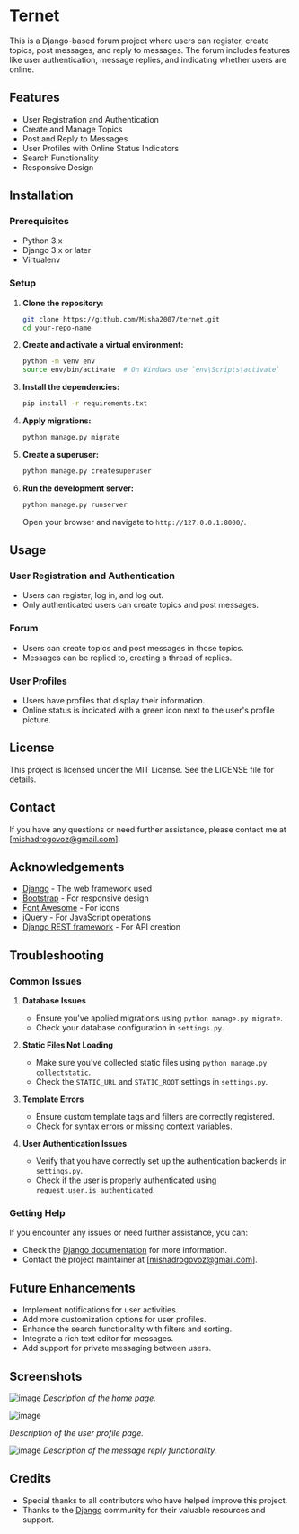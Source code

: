 # Ternet

This is a Django-based forum project where users can register, create topics, post messages, and reply to messages. The forum includes features like user authentication, message replies, and indicating whether users are online.

## Features

- User Registration and Authentication
- Create and Manage Topics
- Post and Reply to Messages
- User Profiles with Online Status Indicators
- Search Functionality
- Responsive Design

## Installation

### Prerequisites

- Python 3.x
- Django 3.x or later
- Virtualenv

### Setup

1. **Clone the repository:**

    ```sh
    git clone https://github.com/Misha2007/ternet.git
    cd your-repo-name
    ```

2. **Create and activate a virtual environment:**

    ```sh
    python -m venv env
    source env/bin/activate  # On Windows use `env\Scripts\activate`
    ```

3. **Install the dependencies:**

    ```sh
    pip install -r requirements.txt
    ```

4. **Apply migrations:**

    ```sh
    python manage.py migrate
    ```

5. **Create a superuser:**

    ```sh
    python manage.py createsuperuser
    ```

6. **Run the development server:**

    ```sh
    python manage.py runserver
    ```

    Open your browser and navigate to `http://127.0.0.1:8000/`.

## Usage

### User Registration and Authentication

- Users can register, log in, and log out.
- Only authenticated users can create topics and post messages.

### Forum

- Users can create topics and post messages in those topics.
- Messages can be replied to, creating a thread of replies.

### User Profiles

- Users have profiles that display their information.
- Online status is indicated with a green icon next to the user's profile picture.

## License

This project is licensed under the MIT License. See the LICENSE file for details.

## Contact

If you have any questions or need further assistance, please contact me at [mishadrogovoz@gmail.com].

## Acknowledgements

- [Django](https://www.djangoproject.com/) - The web framework used
- [Bootstrap](https://getbootstrap.com/) - For responsive design
- [Font Awesome](https://fontawesome.com/) - For icons
- [jQuery](https://jquery.com/) - For JavaScript operations
- [Django REST framework](https://www.django-rest-framework.org/) - For API creation

## Troubleshooting

### Common Issues

1. **Database Issues**
    - Ensure you've applied migrations using `python manage.py migrate`.
    - Check your database configuration in `settings.py`.

2. **Static Files Not Loading**
    - Make sure you've collected static files using `python manage.py collectstatic`.
    - Check the `STATIC_URL` and `STATIC_ROOT` settings in `settings.py`.

3. **Template Errors**
    - Ensure custom template tags and filters are correctly registered.
    - Check for syntax errors or missing context variables.

4. **User Authentication Issues**
    - Verify that you have correctly set up the authentication backends in `settings.py`.
    - Check if the user is properly authenticated using `request.user.is_authenticated`.

### Getting Help

If you encounter any issues or need further assistance, you can:

- Check the [Django documentation](https://docs.djangoproject.com/en/stable/) for more information.
- Contact the project maintainer at [mishadrogovoz@gmail.com].

## Future Enhancements

- Implement notifications for user activities.
- Add more customization options for user profiles.
- Enhance the search functionality with filters and sorting.
- Integrate a rich text editor for messages.
- Add support for private messaging between users.

## Screenshots

![image](https://github.com/Misha2007/ternet/assets/55316381/76b4e4e4-3e62-456d-9a84-203b46b4cf26)
*Description of the home page.*

![image](https://github.com/Misha2007/ternet/assets/55316381/6d0f4736-a3f9-4920-b0b8-66beaee1ce14)

*Description of the user profile page.*

![image](https://github.com/Misha2007/ternet/assets/55316381/566abf7c-463b-4e14-b7a0-98c1f2a788ba)
*Description of the message reply functionality.*

## Credits

- Special thanks to all contributors who have helped improve this project.
- Thanks to the [Django](https://www.djangoproject.com/) community for their valuable resources and support.



